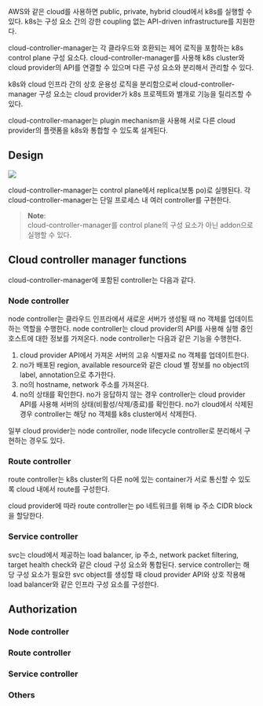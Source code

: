 AWS와 같은 cloud를 사용하면 public, private, hybrid cloud에서 k8s를 실행할 수 있다. k8s는 구성 요소 간의 강한 coupling 없는 API-driven infrastructure를 지원한다.

cloud-controller-manager는 각 클라우드와 호환되는 제어 로직을 포함하는 k8s control plane 구성 요소다. cloud-controller-manager를 사용해 k8s cluster와 cloud provider의 API를 연결할 수 있으며 다른 구성 요소와 분리해서 관리할 수 있다.

k8s와 cloud 인프라 간의 상호 운용성 로직을 분리함으로써 cloud-controller-manager 구성 요소는 cloud provider가 k8s 프로젝트와 별개로 기능을 릴리즈할 수 있다.

cloud-controller-manager는 plugin mechanism을 사용해 서로 다른 cloud provider의 플랫폼을 k8s와 통합할 수 있도록 설계된다.

## Design
![](https://kubernetes.io/images/docs/components-of-kubernetes.svg)

cloud-controller-manager는 control plane에서 replica(보통 po)로 실행된다. 각 cloud-controller-manager는 단일 프로세스 내 여러 controller를 구현한다.

> **Note**:  
> cloud-controller-manager를 control plane의 구성 요소가 아닌 addon으로 실행할 수 있다.

## Cloud controller manager functions
cloud-controller-manager에 포함된 controller는 다음과 같다.

### Node controller
node controller는 클라우드 인프라에서 새로운 서버가 생성될 때 no 객체를 업데이트하는 역할을 수행한다. node controller는 cloud provider의 API를 사용해 실행 중인 호스트에 대한 정보를 가져온다. node controller는 다음과 같은 기능을 수행한다.
1. cloud provider API에서 가져온 서버의 고유 식별자로 no 객체를 업데이트한다.
2. no가 배포된 region, available resource와 같은 cloud 별 정보를 no object의 label, annotation으로 추가한다.
3. no의 hostname, network 주소를 가져온다.
4. no의 상태를 확인한다. no가 응답하지 않는 경우 controller는 cloud provider API를 사용해 서버의 상태(비활성/삭제/종료)를 확인한다. no가 cloud에서 삭제된 경우 controller는 해당 no 객체를 k8s cluster에서 삭제한다.

일부 cloud provider는 node controller, node lifecycle controller로 분리해서 구현하는 경우도 있다.

### Route controller
route controller는 k8s cluster의 다른 no에 있는 container가 서로 통신할 수 있도록 cloud 내에서 route를 구성한다.

cloud provider에 따라 route controller는 po 네트워크를 위해 ip 주소 CIDR block을 할당한다.

### Service controller
svc는 cloud에서 제공하는 load balancer, ip 주소, network packet filtering, target health check와 같은 cloud 구성 요소와 통합된다. service controller는 해당 구성 요소가 필요한 svc object를 생성할 때 cloud provider API와 상호 작용해 load balancer와 같은 인프라 구성 요소를 구성한다.

## Authorization
### Node controller
### Route controller
### Service controller
### Others